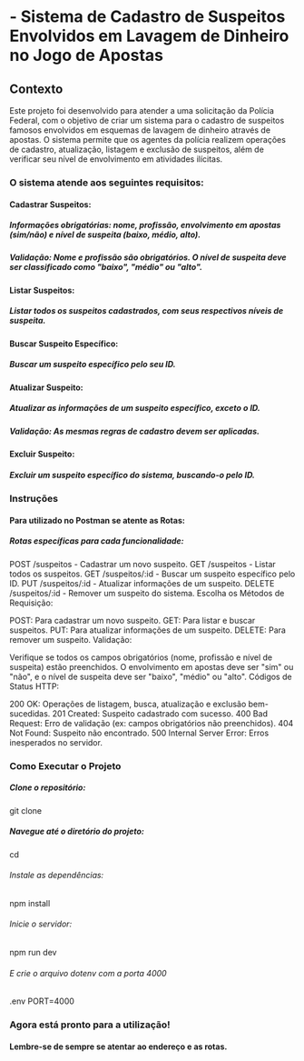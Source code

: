 # - Sistema de Cadastro de Suspeitos Envolvidos em Lavagem de Dinheiro no Jogo de Apostas
  ## Contexto
Este projeto foi desenvolvido para atender a uma solicitação da Polícia Federal, com o objetivo de criar um sistema para o cadastro de suspeitos famosos envolvidos em esquemas de lavagem de dinheiro através de apostas. O sistema permite que os agentes da polícia realizem operações de cadastro, atualização, listagem e exclusão de suspeitos, além de verificar seu nível de envolvimento em atividades ilícitas.

### O sistema atende aos seguintes requisitos:

#### Cadastrar Suspeitos:
##### Informações obrigatórias: nome, profissão, envolvimento em apostas (sim/não) e nível de suspeita (baixo, médio, alto).
##### Validação: Nome e profissão são obrigatórios. O nível de suspeita deve ser classificado como "baixo", "médio" ou "alto".

#### Listar Suspeitos:
##### Listar todos os suspeitos cadastrados, com seus respectivos níveis de suspeita.

#### Buscar Suspeito Específico:
##### Buscar um suspeito específico pelo seu ID.

#### Atualizar Suspeito:
##### Atualizar as informações de um suspeito específico, exceto o ID.
##### Validação: As mesmas regras de cadastro devem ser aplicadas.

#### Excluir Suspeito:
##### Excluir um suspeito específico do sistema, buscando-o pelo ID.

### Instruções
#### Para utilizado no Postman se atente as Rotas:

##### Rotas específicas para cada funcionalidade:

POST /suspeitos - Cadastrar um novo suspeito.
GET /suspeitos - Listar todos os suspeitos.
GET /suspeitos/:id - Buscar um suspeito específico pelo ID.
PUT /suspeitos/:id - Atualizar informações de um suspeito.
DELETE /suspeitos/:id - Remover um suspeito do sistema.
Escolha os Métodos de Requisição:

POST: Para cadastrar um novo suspeito.
GET: Para listar e buscar suspeitos.
PUT: Para atualizar informações de um suspeito.
DELETE: Para remover um suspeito.
Validação:

Verifique se todos os campos obrigatórios (nome, profissão e nível de suspeita) estão preenchidos.
O envolvimento em apostas deve ser "sim" ou "não", e o nível de suspeita deve ser "baixo", "médio" ou "alto".
Códigos de Status HTTP:

200 OK: Operações de listagem, busca, atualização e exclusão bem-sucedidas.
201 Created: Suspeito cadastrado com sucesso.
400 Bad Request: Erro de validação (ex: campos obrigatórios não preenchidos).
404 Not Found: Suspeito não encontrado.
500 Internal Server Error: Erros inesperados no servidor.

### Como Executar o Projeto

##### Clone o repositório:

git clone <url-do-repositorio>

##### Navegue até o diretório do projeto:

cd <nome-do-diretorio>

###### Instale as dependências:

npm install

###### Inicie o servidor:

npm run dev

###### E crie o arquivo dotenv com a porta 4000

.env 
PORT=4000

### Agora está pronto para a utilização!
#### Lembre-se de sempre se atentar ao endereço e as rotas.
